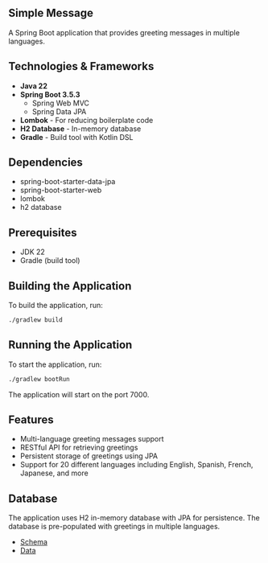 ## Simple Message

A Spring Boot application that provides greeting messages in multiple languages.

## Technologies & Frameworks

- **Java 22**
- **Spring Boot 3.5.3**
  - Spring Web MVC
  - Spring Data JPA
- **Lombok** - For reducing boilerplate code
- **H2 Database** - In-memory database
- **Gradle** - Build tool with Kotlin DSL

## Dependencies

- spring-boot-starter-data-jpa
- spring-boot-starter-web
- lombok
- h2 database

## Prerequisites

- JDK 22
- Gradle (build tool)

## Building the Application

To build the application, run:

``` bash
./gradlew build
```

## Running the Application

To start the application, run:


``` bash
./gradlew bootRun
```

The application will start on the port 7000.

## Features

- Multi-language greeting messages support
- RESTful API for retrieving greetings
- Persistent storage of greetings using JPA
- Support for 20 different languages including English, Spanish, French, Japanese, and more


## Database

The application uses H2 in-memory database with JPA for persistence. The database is pre-populated with greetings in multiple languages.

- [Schema](src/main/resources/schema.sql)
- [Data](src/main/resources/greetings.sql)